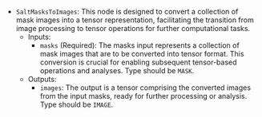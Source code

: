 - `SaltMasksToImages`: This node is designed to convert a collection of mask images into a tensor representation, facilitating the transition from image processing to tensor operations for further computational tasks.
    - Inputs:
        - `masks` (Required): The masks input represents a collection of mask images that are to be converted into tensor format. This conversion is crucial for enabling subsequent tensor-based operations and analyses. Type should be `MASK`.
    - Outputs:
        - `images`: The output is a tensor comprising the converted images from the input masks, ready for further processing or analysis. Type should be `IMAGE`.
